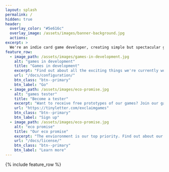 ```yaml
---
layout: splash
permalink: /
hidden: true
header:
  overlay_color: "#5e616c"
  overlay_image: /assets/images/banner-background.jpg
  actions:
excerpt: >
  We're an indie card game developer, creating simple but spectacular games. Play by yourself, play with your family, or play with your friends. Just play!
feature_row:
  - image_path: /assets/images/games-in-development.jpg
    alt: "games in development"
    title: "Games in development"
    excerpt: "Find out about all the exciting things we're currently working on."
    url: "/docs/configuration/"
    btn_class: "btn--primary"
    btn_label: "Go"
  - image_path: /assets/images/eco-promise.jpg
    alt: "games tester"
    title: "Become a tester"
    excerpt: "Want to receive free prototypes of our games? Join our games test club."
    url: "https://tinyletter.com/exclaimgames"
    btn_class: "btn--primary"
    btn_label: "Sign up"
  - image_path: /assets/images/eco-promise.jpg
    alt: "eco promise"
    title: "Our eco promise"
    excerpt: "The envioronment is our top priority. Find out about our sustainable processes."
    url: "/docs/license/"
    btn_class: "btn--primary"
    btn_label: "Learn more"      
---
```


{% include feature_row %}

